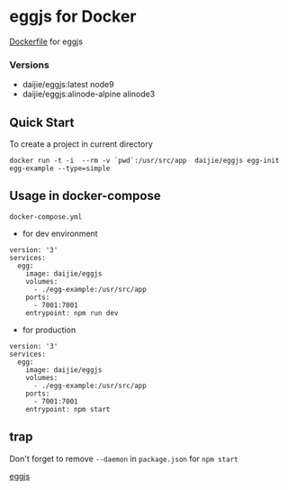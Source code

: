 # eggjs for Docker
[Dockerfile](https://hub.docker.com/r/daijie/eggjs/~/dockerfile/) for eggjs

### Versions
- daijie/eggjs:latest
    node9
- daijie/eggjs:alinode-alpine
    alinode3

## Quick Start
To create a project in current directory

```docker run -t -i  --rm -v `pwd`:/usr/src/app  daijie/eggjs egg-init egg-example --type=simple```

## Usage in docker-compose
`docker-compose.yml`

- for dev environment

```
version: '3'
services:
  egg:
    image: daijie/eggjs
    volumes:
      - ./egg-example:/usr/src/app
    ports: 
      - 7001:7001
    entrypoint: npm run dev
```

- for production

```
version: '3'
services:
  egg:
    image: daijie/eggjs
    volumes:
      - ./egg-example:/usr/src/app
    ports: 
      - 7001:7001
    entrypoint: npm start
```

## trap
Don't forget to remove `--daemon` in `package.json` for `npm start`


[eggjs](https://eggjs.org/)
